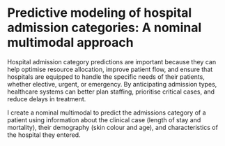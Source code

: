 # Predictive modeling of hospital admission categories: A nominal multimodal approach
Hospital admission category predictions are important because they can help optimise resource allocation, improve patient flow, and ensure that hospitals are equipped to handle the specific needs of their patients, whether elective, urgent, or emergency. By anticipating admission types, healthcare systems can better plan staffing, prioritise critical cases, and reduce delays in treatment. 

I create a nominal multimodal to predict the admissions category of a patient using information about the clinical case (length of stay and mortality), their demography (skin colour and age), and characteristics of the hospital they entered.

